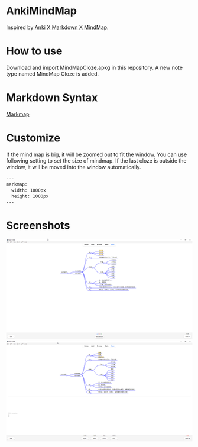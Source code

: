 # AnkiMindMap

Inspired by [Anki X Markdown X MindMap](https://ankiweb.net/shared/info/728482867).

# How to use

Download and import MindMapCloze.apkg in this repository. A new note type named MindMap Cloze is added.

# Markdown Syntax

[Markmap](https://markmap.js.org/repl)

# Customize

If the mind map is big, it will be zoomed out to fit the window. You can use following setting to set the size of mindmap. If the last cloze is outside the window, it will be moved into the window automatically.

```
---
markmap:
  width: 1000px
  height: 1000px
---
```

# Screenshots

![Cloze Front](https://github.com/ntwo1980/AnkiMindMap/blob/main/Cloze%20Front.png?raw=true)
![Cloze Back](https://github.com/ntwo1980/AnkiMindMap/blob/main/Cloze%20Back.png?raw=true)
